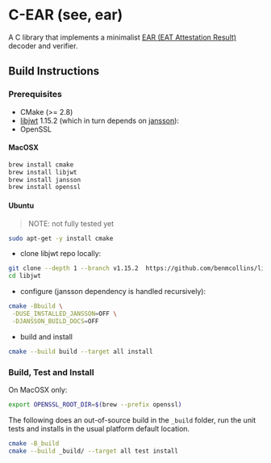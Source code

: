 # C-EAR (see, ear)

A C library that implements a minimalist [EAR (EAT Attestation Result)](https://datatracker.ietf.org/doc/draft-fv-rats-ear/) decoder and verifier.

## Build Instructions

### Prerequisites

* CMake (>= 2.8)
* [libjwt](https://github.com/benmcollins/libjwt) 1.15.2 (which in turn depends on [jansson](https://github.com/akheron/jansson)):
* OpenSSL

#### MacOSX

```bash
brew install cmake
brew install libjwt
brew install jansson
brew install openssl
```

#### Ubuntu

> NOTE: not fully tested yet

```bash
sudo apt-get -y install cmake
```

* clone libjwt repo locally:

```bash
git clone --depth 1 --branch v1.15.2  https://github.com/benmcollins/libjwt.git
cd libjwt
```

* configure (jansson dependency is handled recursively):

```bash
cmake -Bbuild \
 -DUSE_INSTALLED_JANSSON=OFF \
 -DJANSSON_BUILD_DOCS=OFF
```

* build and install

```bash
cmake --build build --target all install
```

### Build, Test and Install

On MacOSX only:

```bash
export OPENSSL_ROOT_DIR=$(brew --prefix openssl)
```

The following does an out-of-source build in the `_build` folder, run the unit tests and installs in the usual platform default location.

```bash
cmake -B_build
cmake --build _build/ --target all test install
```
